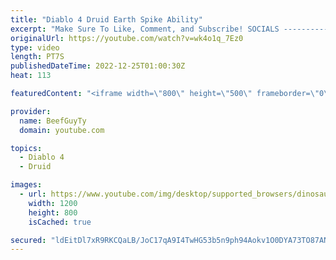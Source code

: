 ```yaml
---
title: "Diablo 4 Druid Earth Spike Ability"
excerpt: "Make Sure To Like, Comment, and Subscribe! SOCIALS ---------------------------------------------- Join Our ..."
originalUrl: https://youtube.com/watch?v=wk4o1q_7Ez0
type: video
length: PT7S
publishedDateTime: 2022-12-25T01:00:30Z
heat: 113

featuredContent: "<iframe width=\"800\" height=\"500\" frameborder=\"0\" src=\"https://www.youtube.com/embed/wk4o1q_7Ez0\" allow=\"accelerometer; autoplay; encrypted-media; gyroscope; picture-in-picture\" allowfullscreen></iframe>"

provider:
  name: BeefGuyTy
  domain: youtube.com

topics:
  - Diablo 4
  - Druid

images:
  - url: https://www.youtube.com/img/desktop/supported_browsers/dinosaur.png
    width: 1200
    height: 800
    isCached: true

secured: "ldEitDl7xR9RKCQaLB/JoC17qA9I4TwHG53b5n9ph94Aokv1O0DYA73TO87AN/eqzkRVtbmKf3Bk5FcSaeuYPwMUGQYwt03miuSEj3Kwn5iT+qEuPvQXXS8CW520eG3S6zoOZeHS9f0/wCl/7oEwz8vCoz4j0qsxO0n3yRAbMoOzqD5+XYOF4HoxKGSYuTE5kkn8o7Ckt/n3I2xGZQmNxdSi1VuHMhuKDheeaZ/FcthIr5OESKfwtrC2XohLnYeYObhaqUkhBF3yc5YZSuCdyxnQVAMKXViTJ4VmcIptj6HKPqSd4FeVtvYRbx+VRIC0GGZ9SStzSKaJ549IfRLg3G1Sf8DyNtp9uVZChJDWeWuGKQ60Pi30IiRiG+NPEKs8NxNIcvDrX7jocl2or9QRAzEcm8d+d6znms9DSaSfOvk=;aqhbbL9Q4HziuL+OemTDig=="
---
```


